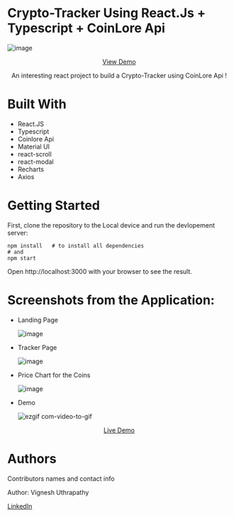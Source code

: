 # Crypto-Tracker Using React.Js + Typescript + CoinLore Api 

![image](https://github.com/vigneshuthra/cryptoTracker/assets/52934902/41563fd4-2b83-4702-a16b-15a3a0d86e31)
<p align="center">
  <a href="https://crypto-tracker-chi-lac.vercel.app">View Demo</a>
</p>

<p align="center">An interesting react project to build a Crypto-Tracker using CoinLore Api ! </p>



# Built With
- React.JS
- Typescript
- Coinlore Api
- Material UI
- react-scroll
- react-modal
- Recharts
- Axios

# Getting Started

First, clone the repository to the Local device and run the devlopement server:

```
npm install   # to install all dependencies
# and
npm start

```
Open http://localhost:3000 with your browser to see the result.


# Screenshots from the Application: 

- Landing Page

  ![image](https://github.com/vigneshuthra/cryptoTracker/assets/52934902/41563fd4-2b83-4702-a16b-15a3a0d86e31)

- Tracker Page

  ![image](https://github.com/vigneshuthra/cryptoTracker/assets/52934902/8b9adcb4-6fd0-4037-a205-391deb434d8d)

- Price Chart for the Coins

  ![image](https://github.com/vigneshuthra/cryptoTracker/assets/52934902/56619221-c9d9-4c2e-965b-b32efa345923)

- Demo

  ![ezgif com-video-to-gif](https://github.com/vigneshuthra/cryptoTracker/assets/52934902/12f69189-d9a5-49d3-b0f8-b4da0fe29c39)


<p align="center">
  <a href="https://crypto-tracker-chi-lac.vercel.app">Live Demo</a>
</p>



# Authors 

Contributors names and contact info

Author: Vignesh Uthrapathy

[LinkedIn](https://www.linkedin.com/in/vignesh-uthrapathy-3a56489b/)
